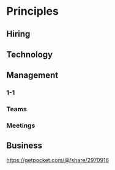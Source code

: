 # Principles

## Hiring

## Technology

## Management

### 1-1

### Teams

### Meetings

## Business

https://getpocket.com/@/share/2970916

